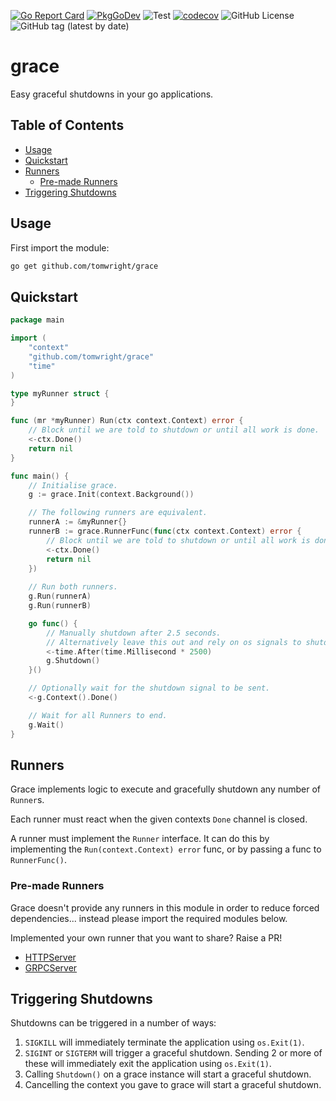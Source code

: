 [![Go Report Card](https://goreportcard.com/badge/github.com/TomWright/grace)](https://goreportcard.com/report/github.com/TomWright/grace)
[![PkgGoDev](https://pkg.go.dev/badge/github.com/tomwright/grace)](https://pkg.go.dev/github.com/tomwright/grace)
![Test](https://github.com/TomWright/grace/workflows/Test/badge.svg)
[![codecov](https://codecov.io/gh/TomWright/grace/branch/main/graph/badge.svg)](https://codecov.io/gh/TomWright/grace)
![GitHub License](https://img.shields.io/github/license/TomWright/grace)
![GitHub tag (latest by date)](https://img.shields.io/github/v/tag/TomWright/grace?label=latest%20release)

# grace

Easy graceful shutdowns in your go applications.

## Table of Contents

- [Usage](#usage)
- [Quickstart](#quickstart)
- [Runners](#runners)
  - [Pre-made Runners](#pre-made-runners)
- [Triggering Shutdowns](#triggering-shutdowns)

## Usage

First import the module:

```bash
go get github.com/tomwright/grace
```

## Quickstart

```go
package main

import (
    "context"
    "github.com/tomwright/grace"
    "time"
)

type myRunner struct {
}

func (mr *myRunner) Run(ctx context.Context) error {
    // Block until we are told to shutdown or until all work is done.
    <-ctx.Done()
    return nil
}

func main() {
    // Initialise grace.
    g := grace.Init(context.Background())

    // The following runners are equivalent.
    runnerA := &myRunner{}
    runnerB := grace.RunnerFunc(func(ctx context.Context) error {
        // Block until we are told to shutdown or until all work is done.
        <-ctx.Done()
        return nil
    })
	
    // Run both runners.
    g.Run(runnerA)
    g.Run(runnerB)

    go func() {
        // Manually shutdown after 2.5 seconds.
        // Alternatively leave this out and rely on os signals to shutdown.
        <-time.After(time.Millisecond * 2500)
        g.Shutdown()
    }()

    // Optionally wait for the shutdown signal to be sent.
    <-g.Context().Done()

    // Wait for all Runners to end.
    g.Wait()
}
```

## Runners

Grace implements logic to execute and gracefully shutdown any number of `Runner`s.

Each runner must react when the given contexts `Done` channel is closed.

A runner must implement the `Runner` interface. It can do this by implementing the `Run(context.Context) error` func, or by passing a func to `RunnerFunc()`.

### Pre-made Runners

Grace doesn't provide any runners in this module in order to reduce forced dependencies... instead please import the required modules below.

Implemented your own runner that you want to share? Raise a PR!

- [HTTPServer](https://github.com/TomWright/gracehttpserverrunner)
- [GRPCServer](https://github.com/TomWright/gracegrpcserverrunner)

## Triggering Shutdowns

Shutdowns can be triggered in a number of ways:

1. `SIGKILL` will immediately terminate the application using `os.Exit(1)`.
2. `SIGINT` or `SIGTERM` will trigger a graceful shutdown. Sending 2 or more of these will immediately exit the application using `os.Exit(1)`.
3. Calling `Shutdown()` on a grace instance will start a graceful shutdown.
4. Cancelling the context you gave to grace will start a graceful shutdown.
